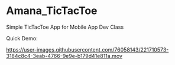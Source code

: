 # Amana_TicTacToe

Simple TicTacToe App for Mobile App Dev Class 


Quick Demo:

https://user-images.githubusercontent.com/76058143/221710573-3184c8c4-3eab-4766-9e9e-b179d41e811a.mov

